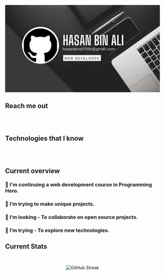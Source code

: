<a href="https://www.facebook.com/hasan.binali.311">
<img src="https://raw.githubusercontent.com/Hasan9955/Hasan9955/main/images/cover.png" />
</a>


## Reach me out

<br />




<br />

## Technologies that I know

<br>

<br/>

## Current overview


### 🔭 I'm continuing a web development course in Programming Hero. 
### 🌱 I’m trying to make unique projects.
### 👯 I’m looking - To collaborate on open source projects. 
### 🤔 I’m trying - To explore new technologies.  

## Current Stats

<br />
<p align="center">
  <img width="60%" src="https://github-readme-streak-stats.herokuapp.com?user=Hasan9955" alt="GitHub Streak" />
</p>


